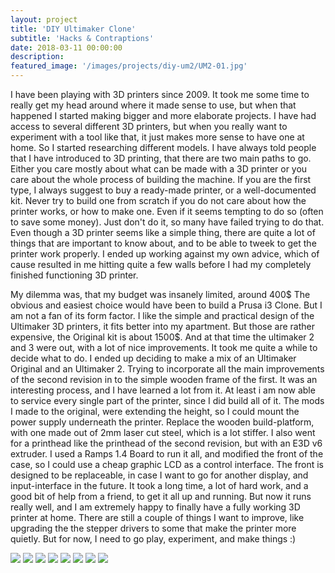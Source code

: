 ```yaml
---
layout: project
title: 'DIY Ultimaker Clone'
subtitle: 'Hacks & Contraptions'
date: 2018-03-11 00:00:00
description: 
featured_image: '/images/projects/diy-um2/UM2-01.jpg'
---
```


I have been playing with 3D printers since 2009. It took me some time to really get my head around where it made sense to use, but when that happened I started making bigger and more elaborate projects. I have had access to several different 3D printers, but when you really want to experiment with a tool like that, it just makes more sense to have one at home.
So I started researching different models. I have always told people that I have introduced to 3D printing, that there are two main paths to go. Either you care mostly about what can be made with a 3D printer or you care about the whole process of building the machine. If you are the first type, I always suggest to buy a ready-made printer, or a well-documented kit. Never try to build one from scratch if you do not care about how the printer works, or how to make one. Even if it seems tempting to do so (often to save some money). Just don't do it, so many have failed trying to do that. Even though a 3D printer seems like a simple thing, there are quite a lot of things that are important to know about, and to be able to tweek to get the printer work properly.
I ended up working against my own advice, which of cause resulted in me hitting quite a few walls before I had my completely finished functioning 3D printer.

My dilemma was, that my budget was insanely limited, around 400$
The obvious and easiest choice would have been to build a Prusa i3 Clone.
But I am not a fan of its form factor. I like the simple and practical design of the Ultimaker 3D printers, it fits better into my apartment. But those are rather expensive, the Original kit is about 1500$. And at that time the ultimaker 2 and 3 were out, with a lot of nice improvements.
It took me quite a while to decide what to do. I ended up deciding to make a mix of an Ultimaker Original and an Ultimaker 2. Trying to incorporate all the main improvements of the second revision in to the simple wooden frame of the first.
It was an interesting process, and I have learned a lot from it. At least i am now able to service every single part of the printer, since I did build all of it.
The mods I made to the original, were extending the height, so I could mount the power supply underneath the printer. Replace the wooden build-platform, with one made out of 2mm laser cut steel, which is a lot stiffer. I also went for a printhead like the printhead of the second revision, but with an E3D v6 extruder. I used a Ramps 1.4 Board to run it all, and modified the front of the case, so I could use a cheap graphic LCD as a control interface. The front is designed to be replaceable, in case I want to go for another display, and input-interface in the future.
It took a long time, a lot of hard work, and a good bit of help from a friend, to get it all up and running. But now it runs really well, and I am extremely happy to finally have a fully working 3D printer at home.
There are still a couple of things I want to improve, like upgrading the the stepper drivers to some that make the printer more quietly.
But for now, I need to go play, experiment, and make things :)


<div class="fluidbox__wrap" style="z-index: 990;">
<div class="gallery" data-columns="4">
	<img src="/images/projects/diy-um2/UM2-01.jpg">
	<img src="/images/projects/diy-um2/UM2-02.jpg">
	<img src="/images/projects/diy-um2/UM2-03.jpg">
	<img src="/images/projects/diy-um2/UM2-04.jpg">
	<img src="/images/projects/diy-um2/UM2-05.jpg">
	<img src="/images/projects/diy-um2/UM2-06.jpg">
	<img src="/images/projects/diy-um2/UM2-07.jpg">
	<img src="/images/projects/diy-um2/UM2-08.jpg">
</div>
<div class="fluidbox__ghost" style="width: [w]; height: [h]; top: [t]; left: [l];"></div>
</div>
